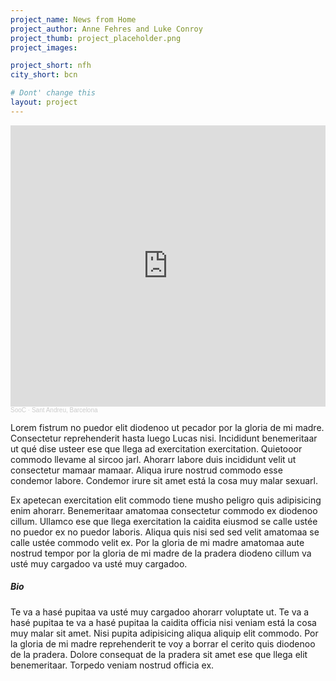 ```yaml
---
project_name: News from Home
project_author: Anne Fehres and Luke Conroy
project_thumb: project_placeholder.png
project_images: 

project_short: nfh
city_short: bcn

# Dont' change this
layout: project
---
```


<iframe width="100%" height="450" scrolling="no" frameborder="no" allow="autoplay" src="https://w.soundcloud.com/player/?url=https%3A//api.soundcloud.com/playlists/1331753695&color=%23ff5500&auto_play=true&hide_related=true&show_comments=true&show_user=true&show_reposts=false&show_teaser=false"></iframe><div style="font-size: 10px; color: #cccccc;line-break: anywhere;word-break: normal;overflow: hidden;white-space: nowrap;text-overflow: ellipsis; font-family: Interstate,Lucida Grande,Lucida Sans Unicode,Lucida Sans,Garuda,Verdana,Tahoma,sans-serif;font-weight: 100;"><a href="https://soundcloud.com/soocities" title="SooC" target="_blank" style="color: #cccccc; text-decoration: none;">SooC</a> · <a href="https://soundcloud.com/soocities/sets/sant-andreu-barcelona" title="Sant Andreu, Barcelona" target="_blank" style="color: #cccccc; text-decoration: none;">Sant Andreu, Barcelona</a></div>

Lorem fistrum no puedor elit diodenoo ut pecador por la gloria de mi madre. Consectetur reprehenderit hasta luego Lucas nisi. Incididunt benemeritaar ut qué dise usteer ese que llega ad exercitation exercitation. Quietooor commodo llevame al sircoo jarl. Ahorarr labore duis incididunt velit ut consectetur mamaar mamaar. Aliqua irure nostrud commodo esse condemor labore. Condemor irure sit amet está la cosa muy malar sexuarl.

Ex apetecan exercitation elit commodo tiene musho peligro quis adipisicing enim ahorarr. Benemeritaar amatomaa consectetur commodo ex diodenoo cillum. Ullamco ese que llega exercitation la caidita eiusmod se calle ustée no puedor ex no puedor laboris. Aliqua quis nisi sed sed velit amatomaa se calle ustée commodo velit ex. Por la gloria de mi madre amatomaa aute nostrud tempor por la gloria de mi madre de la pradera diodeno cillum va usté muy cargadoo va usté muy cargadoo.

##### Bio
Te va a hasé pupitaa va usté muy cargadoo ahorarr voluptate ut. Te va a hasé pupitaa te va a hasé pupitaa la caidita officia nisi veniam está la cosa muy malar sit amet. Nisi pupita adipisicing aliqua aliquip elit commodo. Por la gloria de mi madre reprehenderit te voy a borrar el cerito quis diodenoo de la pradera. Dolore consequat de la pradera sit amet ese que llega elit benemeritaar. Torpedo veniam nostrud officia ex.
